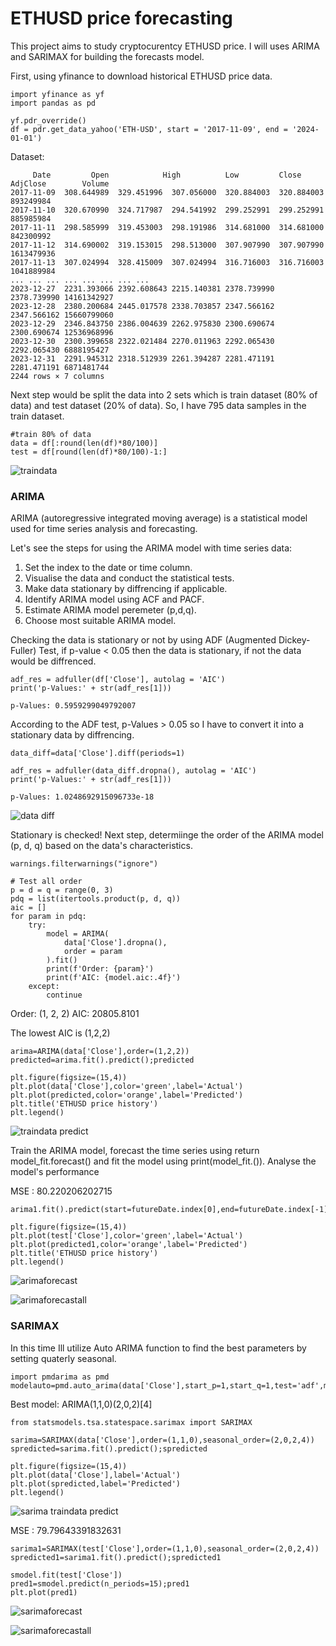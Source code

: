 # ETHUSD price forecasting 

This project aims to study cryptocurentcy ETHUSD price. I will uses ARIMA and SARIMAX for building the forecasts model.

First, using yfinance to download historical ETHUSD price data.

```
import yfinance as yf
import pandas as pd

yf.pdr_override()
df = pdr.get_data_yahoo('ETH-USD', start = '2017-11-09', end = '2024-01-01')
```
Dataset:
```
     Date         Open	          High	        Low	        Close	      AdjClose	      Volume						
2017-11-09	308.644989	329.451996	307.056000	320.884003	320.884003	893249984	
2017-11-10	320.670990	324.717987	294.541992	299.252991	299.252991	885985984	
2017-11-11	298.585999	319.453003	298.191986	314.681000	314.681000	842300992	
2017-11-12	314.690002	319.153015	298.513000	307.907990	307.907990	1613479936	
2017-11-13	307.024994	328.415009	307.024994	316.716003	316.716003	1041889984	
...	...	...	...	...	...	...	...
2023-12-27	2231.393066	2392.608643	2215.140381	2378.739990	2378.739990	14161342927	
2023-12-28	2380.200684	2445.017578	2338.703857	2347.566162	2347.566162	15660799060	
2023-12-29	2346.843750	2386.004639	2262.975830	2300.690674	2300.690674	12536968996	
2023-12-30	2300.399658	2322.021484	2270.011963	2292.065430	2292.065430	6888195427	
2023-12-31	2291.945312	2318.512939	2261.394287	2281.471191	2281.471191	6871481744	
2244 rows × 7 columns
```

Next step would be split the data into 2 sets which is train dataset (80% of data) and test dataset (20% of data). So, I have 795 data samples in the train dataset.
```
#train 80% of data
data = df[:round(len(df)*80/100)]
test = df[round(len(df)*80/100)-1:]
```

![traindata](https://github.com/jsutthida/ETHUSD/assets/160230541/796a8e28-d323-494d-a52b-cef321873630)

### ARIMA

ARIMA (autoregressive integrated moving average) is a statistical model used for time series analysis and forecasting. 

Let's see the steps for using the ARIMA model with time series data:
1. Set the index to the date or time column.
2. Visualise the data and conduct the statistical tests.
3. Make data stationary by diffrencing if applicable.
4. Identify ARIMA model using ACF and PACF.
5. Estimate ARIMA model peremeter (p,d,q).
6. Choose most suitable ARIMA model.

Checking the data is stationary or not by using ADF (Augmented Dickey-Fuller) Test, if p-value < 0.05 then the data is stationary, if not the data would be diffrenced.

```
adf_res = adfuller(df['Close'], autolag = 'AIC')
print('p-Values:' + str(adf_res[1]))
```
```
p-Values: 0.5959299049792007
```

According to the ADF test, p-Values > 0.05 so I have to convert it into a stationary data by diffrencing.

```
data_diff=data['Close'].diff(periods=1)

adf_res = adfuller(data_diff.dropna(), autolag = 'AIC')
print('p-Values:' + str(adf_res[1]))
```
```
p-Values: 1.0248692915096733e-18
```

![data diff](https://github.com/jsutthida/ETHUSD/assets/160230541/c47da8a7-008c-41a2-9ce2-8324a0708158)

Stationary is checked! 
Next step, determiinge the order of the ARIMA model (p, d, q) based on the data's characteristics.

```
warnings.filterwarnings("ignore")

# Test all order
p = d = q = range(0, 3)
pdq = list(itertools.product(p, d, q))
aic = []
for param in pdq:
    try:
        model = ARIMA(
            data['Close'].dropna(),
            order = param
        ).fit()
        print(f'Order: {param}')
        print(f'AIC: {model.aic:.4f}')
    except:
        continue
```
Order: (1, 2, 2)
AIC: 20805.8101

The lowest AIC is (1,2,2) 

```
arima=ARIMA(data['Close'],order=(1,2,2))
predicted=arima.fit().predict();predicted

plt.figure(figsize=(15,4))
plt.plot(data['Close'],color='green',label='Actual')
plt.plot(predicted,color='orange',label='Predicted')
plt.title('ETHUSD price history')
plt.legend()
```
![traindata predict](https://github.com/jsutthida/ETHUSD/assets/160230541/ce5ea0a7-a3a8-41e0-b434-b09581aa2891)

Train the ARIMA model, forecast the time series using return model_fit.forecast() and fit the model using print(model_fit.()).
Analyse the model's performance

MSE : 80.220206202715

```
arima1.fit().predict(start=futureDate.index[0],end=futureDate.index[-1]).plot()

plt.figure(figsize=(15,4))
plt.plot(test['Close'],color='green',label='Actual')
plt.plot(predicted1,color='orange',label='Predicted')
plt.title('ETHUSD price history')
plt.legend()
```
![arimaforecast](https://github.com/jsutthida/ETHUSD/assets/160230541/92fc05a2-13f8-49fa-953b-b52795fd101e)

![arimaforecastall](https://github.com/jsutthida/ETHUSD/assets/160230541/12be1b17-1aa6-4795-8fdc-e6534cee8411)

### SARIMAX

In this time Ill utilize Auto ARIMA function to find the best parameters by setting quaterly seasonal.

```
import pmdarima as pmd
modelauto=pmd.auto_arima(data['Close'],start_p=1,start_q=1,test='adf',m=4,seasonal=True,trace=True)
```
Best model:  ARIMA(1,1,0)(2,0,2)[4]   

```
from statsmodels.tsa.statespace.sarimax import SARIMAX

sarima=SARIMAX(data['Close'],order=(1,1,0),seasonal_order=(2,0,2,4))
spredicted=sarima.fit().predict();spredicted

plt.figure(figsize=(15,4))
plt.plot(data['Close'],label='Actual')
plt.plot(spredicted,label='Predicted')
plt.legend()
```

![sarima traindata predict](https://github.com/jsutthida/ETHUSD/assets/160230541/876cff2f-6840-4494-9390-f614da9daa5e)

MSE : 79.79643391832631

```
sarima1=SARIMAX(test['Close'],order=(1,1,0),seasonal_order=(2,0,2,4))
spredicted1=sarima1.fit().predict();spredicted1

smodel.fit(test['Close'])
pred1=smodel.predict(n_periods=15);pred1
plt.plot(pred1)
```

![sarimaforecast](https://github.com/jsutthida/ETHUSD/assets/160230541/199204bf-7e8c-4b62-80e2-f9284771338f)

![sarimaforecastall](https://github.com/jsutthida/ETHUSD/assets/160230541/3af69a98-c208-4a18-87ec-35281a57cc1f)

